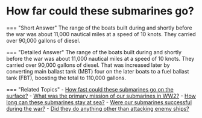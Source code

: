 # How far could these submarines go?


=== "Short Answer"
    The range of the boats built during and shortly before the war was about 11,000 nautical miles at a speed of 10 knots. They carried over 90,000 gallons of diesel.

=== "Detailed Answer"
    The range of the boats built during and shortly before the war was about 11,000 nautical miles at a speed of 10 knots.  They carried over 90,000 gallons of diesel.  That was increased later by converting main ballast tank (MBT) four on the later boats to a fuel ballast tank (FBT), boosting the total to 110,000 gallons.

=== "Related Topics"
    - [How fast could these submarines go on the surface?](./how-fast-could-these-submarines-go-on-the-surface.md)
    - [What was the primary mission of our submarines in WW2?](./what-was-the-primary-mission-of-our-submarines-in-ww2.md)
    - [How long can these submarines stay at sea?](./how-long-can-these-submarines-stay-at-sea.md)
    - [Were our submarines successful during the war?](./were-our-submarines-successful-during-the-war.md)
    - [Did they do anything other than attacking enemy ships?](./did-they-do-anything-other-than-attacking-enemy-ships.md)
